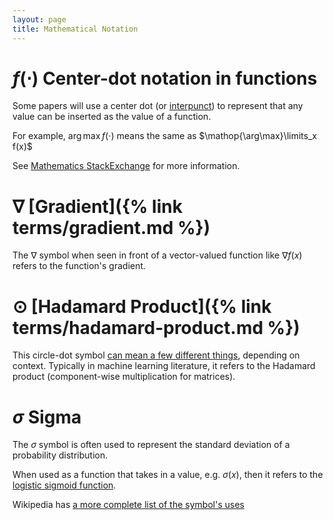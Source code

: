 ```yaml
---
layout: page
title: Mathematical Notation
---
```

# $f(\cdot)$ Center-dot notation in functions
Some papers will use a center dot (or [interpunct][4]) to represent
that any value can be inserted as the value of a function.

For example, $\arg \max f(\cdot)$ means the same as $\mathop{\arg\max}\limits_x f(x)$

See [Mathematics StackExchange][5] for more information.

# $\nabla$ [Gradient]({% link terms/gradient.md %})
The $\nabla$ symbol when seen in front of a vector-valued function
like $\nabla f(x)$ refers to the function's gradient.

# $\odot$ [Hadamard Product]({% link terms/hadamard-product.md %})
This circle-dot symbol [can mean a few different things][1], depending on context.
Typically in machine learning literature, it refers to the Hadamard product
(component-wise multiplication for matrices).

# $\sigma$ Sigma
The $\sigma$ symbol is often used to represent the standard deviation
of a probability distribution.

When used as a function that takes in a value, e.g. $\sigma(x)$,
then it refers to the [logistic sigmoid function][3].

Wikipedia has [a more complete list of the symbol's uses][2]

[1]: https://math.stackexchange.com/questions/815315/what-does-a-dot-in-a-circle-mean "What does a dot in a circle mean? - Mathematics StackExchange"
[2]: https://en.wikipedia.org/wiki/Sigma#Lower-case "Scientific and mathematical uses for lower-case sigma - Wikipedia"
[3]: https://en.wikipedia.org/wiki/Sigmoid_function "Sigmoid function - Wikipedia"
[4]: https://en.wikipedia.org/wiki/Interpunct "Interpunct - Wikipedia"
[5]: https://math.stackexchange.com/questions/1795287/what-does-the-middle-dot-in-parentheses-mean "What does the middle dot in parentheses mean? - Mathematics StackExchange"